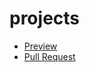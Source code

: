 # projects

 - [Preview](https://zadorojniiarsen.github.io/projects/)
 - [Pull Request](https://github.com/zadorojniiarsen/projects/pull/1/files)
